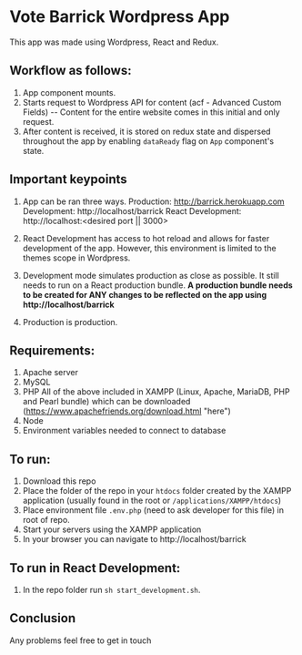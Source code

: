 # Vote Barrick Wordpress App

This app was made using Wordpress, React and Redux.

## Workflow as follows:

1. App component mounts.
2. Starts request to Wordpress API for content (acf - Advanced Custom Fields) -- Content for the entire website comes in this initial and only request.
3. After content is received, it is stored on redux state and dispersed throughout the app by enabling `dataReady` flag on `App` component's state.

## Important keypoints
1. App can be ran three ways.
  Production: http://barrick.herokuapp.com
  Development: http://localhost/barrick
  React Development: http://localhost:<desired port || 3000>

2. React Development has access to hot reload and allows for faster development of the app. However, this environment is limited to the themes scope in Wordpress.
3. Development mode simulates production as close as possible. It still needs to run on a React production bundle. **A production bundle needs to be created for ANY changes to be reflected on the app using http://localhost/barrick**
4. Production is production.

## Requirements:
1. Apache server
2. MySQL
3. PHP
All of the above included in XAMPP (Linux, Apache, MariaDB, PHP and Pearl bundle) which can be downloaded (https://www.apachefriends.org/download.html "here")
4. Node
5. Environment variables needed to connect to database


## To run:
1. Download this repo
2. Place the folder of the repo in your `htdocs` folder created by the XAMPP application (usually found in the root or `/applications/XAMPP/htdocs`)
3. Place environment file `.env.php` (need to ask developer for this file) in root of repo.
4. Start your servers using the XAMPP application
5. In your browser you can navigate to http://localhost/barrick

## To run in React Development:
1. In the repo folder run `sh start_development.sh`.

## Conclusion

Any problems feel free to get in touch

